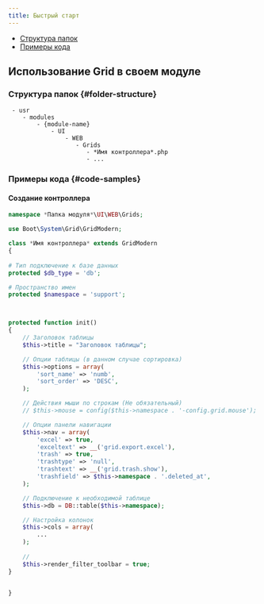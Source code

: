 ```yaml
---
title: Быстрый старт
---
```


- [Структура папок](#folder-structure)
- [Примеры кода](#code-samples)

## Использование Grid в своем модуле

### Структура папок {#folder-structure}

```
 - usr
    - modules
        - {module-name}
            - UI
                - WEB
                   - Grids
                      - *Имя контроллера*.php
                      - ...
```

### Примеры кода {#code-samples}

#### Создание контроллера

```php
namespace *Папка модуля*\UI\WEB\Grids;

use Boot\System\Grid\GridModern;

class *Имя контроллера* extends GridModern 
{
    
# Тип подключение к базе данных
protected $db_type = 'db';

# Пространство имен
protected $namespace = 'support';



protected function init()
{
    // Заголовок таблицы
    $this->title = "Заголовок таблицы";

    // Опции таблицы (в данном случае сортировка)
    $this->options = array(
        'sort_name' => 'numb',
        'sort_order' => 'DESC',
    );

    // Действия мыши по строкам (Не обязательный)
    // $this->mouse = config($this->namespace . '-config.grid.mouse');

    // Опции панели навигации
    $this->nav = array(
        'excel' => true,
        'exceltext' => __('grid.export.excel'),
        'trash' => true,
        'trashtype' => 'null',
        'trashtext' => __('grid.trash.show'),
        'trashfield' => $this->namespace . '.deleted_at',
    );

    // Подключение к необходимой таблице
    $this->db = DB::table($this->namespace);

    // Настройка колонок
    $this->cols = array(
        ...
    );
    
    // 
    $this->render_filter_toolbar = true;
}


}
```

